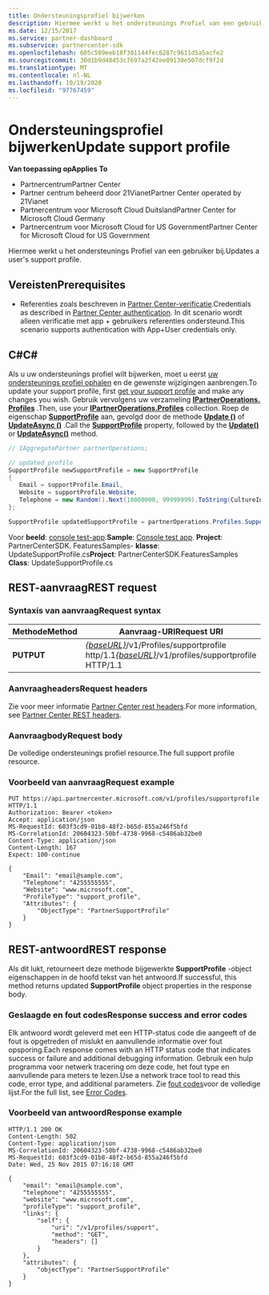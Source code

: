 ```yaml
---
title: Ondersteuningsprofiel bijwerken
description: Hiermee werkt u het ondersteunings Profiel van een gebruiker bij.
ms.date: 12/15/2017
ms.service: partner-dashboard
ms.subservice: partnercenter-sdk
ms.openlocfilehash: 605c509eeb18f301144fec6287c9611d5a5acfe2
ms.sourcegitcommit: 30d1b9d48453c7697a2f42ee09138e507dcf9f2d
ms.translationtype: MT
ms.contentlocale: nl-NL
ms.lasthandoff: 10/19/2020
ms.locfileid: "97767459"
---
```

# <a name="update-support-profile"></a><span data-ttu-id="1309d-103">Ondersteuningsprofiel bijwerken</span><span class="sxs-lookup"><span data-stu-id="1309d-103">Update support profile</span></span>

<span data-ttu-id="1309d-104">**Van toepassing op**</span><span class="sxs-lookup"><span data-stu-id="1309d-104">**Applies To**</span></span>

- <span data-ttu-id="1309d-105">Partnercentrum</span><span class="sxs-lookup"><span data-stu-id="1309d-105">Partner Center</span></span>
- <span data-ttu-id="1309d-106">Partner centrum beheerd door 21Vianet</span><span class="sxs-lookup"><span data-stu-id="1309d-106">Partner Center operated by 21Vianet</span></span>
- <span data-ttu-id="1309d-107">Partnercentrum voor Microsoft Cloud Duitsland</span><span class="sxs-lookup"><span data-stu-id="1309d-107">Partner Center for Microsoft Cloud Germany</span></span>
- <span data-ttu-id="1309d-108">Partnercentrum voor Microsoft Cloud for US Government</span><span class="sxs-lookup"><span data-stu-id="1309d-108">Partner Center for Microsoft Cloud for US Government</span></span>

<span data-ttu-id="1309d-109">Hiermee werkt u het ondersteunings Profiel van een gebruiker bij.</span><span class="sxs-lookup"><span data-stu-id="1309d-109">Updates a user's support profile.</span></span>

## <a name="prerequisites"></a><span data-ttu-id="1309d-110">Vereisten</span><span class="sxs-lookup"><span data-stu-id="1309d-110">Prerequisites</span></span>

- <span data-ttu-id="1309d-111">Referenties zoals beschreven in [Partner Center-verificatie](partner-center-authentication.md).</span><span class="sxs-lookup"><span data-stu-id="1309d-111">Credentials as described in [Partner Center authentication](partner-center-authentication.md).</span></span> <span data-ttu-id="1309d-112">In dit scenario wordt alleen verificatie met app + gebruikers referenties ondersteund.</span><span class="sxs-lookup"><span data-stu-id="1309d-112">This scenario supports authentication with App+User credentials only.</span></span>

## <a name="c"></a><span data-ttu-id="1309d-113">C\#</span><span class="sxs-lookup"><span data-stu-id="1309d-113">C\#</span></span>

<span data-ttu-id="1309d-114">Als u uw ondersteunings profiel wilt bijwerken, moet u eerst [uw ondersteunings profiel ophalen](get-support-profile.md) en de gewenste wijzigingen aanbrengen.</span><span class="sxs-lookup"><span data-stu-id="1309d-114">To update your support profile, first [get your support profile](get-support-profile.md) and make any changes you wish.</span></span> <span data-ttu-id="1309d-115">Gebruik vervolgens uw verzameling [**IPartnerOperations. Profiles**](/dotnet/api/microsoft.store.partnercenter.ipartner.profiles) .</span><span class="sxs-lookup"><span data-stu-id="1309d-115">Then, use your [**IPartnerOperations.Profiles**](/dotnet/api/microsoft.store.partnercenter.ipartner.profiles) collection.</span></span> <span data-ttu-id="1309d-116">Roep de eigenschap [**SupportProfile**](/dotnet/api/microsoft.store.partnercenter.profiles.isupportprofile) aan, gevolgd door de methode [**Update ()**](/dotnet/api/microsoft.store.partnercenter.profiles.isupportprofile.update) of [**UpdateAsync ()**](/dotnet/api/microsoft.store.partnercenter.profiles.isupportprofile.updateasync) .</span><span class="sxs-lookup"><span data-stu-id="1309d-116">Call the [**SupportProfile**](/dotnet/api/microsoft.store.partnercenter.profiles.isupportprofile) property, followed by the [**Update()**](/dotnet/api/microsoft.store.partnercenter.profiles.isupportprofile.update) or [**UpdateAsync()**](/dotnet/api/microsoft.store.partnercenter.profiles.isupportprofile.updateasync) method.</span></span>

``` csharp
// IAggregatePartner partnerOperations;

// updated profile
SupportProfile newSupportProfile = new SupportProfile
{
   Email = supportProfile.Email,
   Website = supportProfile.Website,
   Telephone = new Random().Next(10000000, 99999999).ToString(CultureInfo.InvariantCulture)
};

SupportProfile updatedSupportProfile = partnerOperations.Profiles.SupportProfile.Update(newSupportProfile);
```

<span data-ttu-id="1309d-117">Voor **beeld**: [console test-app](console-test-app.md).</span><span class="sxs-lookup"><span data-stu-id="1309d-117">**Sample**: [Console test app](console-test-app.md).</span></span> <span data-ttu-id="1309d-118">**Project**: PartnerCenterSDK. FeaturesSamples- **klasse**: UpdateSupportProfile.cs</span><span class="sxs-lookup"><span data-stu-id="1309d-118">**Project**: PartnerCenterSDK.FeaturesSamples **Class**: UpdateSupportProfile.cs</span></span>

## <a name="rest-request"></a><span data-ttu-id="1309d-119">REST-aanvraag</span><span class="sxs-lookup"><span data-stu-id="1309d-119">REST request</span></span>

### <a name="request-syntax"></a><span data-ttu-id="1309d-120">Syntaxis van aanvraag</span><span class="sxs-lookup"><span data-stu-id="1309d-120">Request syntax</span></span>

| <span data-ttu-id="1309d-121">Methode</span><span class="sxs-lookup"><span data-stu-id="1309d-121">Method</span></span>  | <span data-ttu-id="1309d-122">Aanvraag-URI</span><span class="sxs-lookup"><span data-stu-id="1309d-122">Request URI</span></span>                                                                     |
|---------|---------------------------------------------------------------------------------|
| <span data-ttu-id="1309d-123">**PUT**</span><span class="sxs-lookup"><span data-stu-id="1309d-123">**PUT**</span></span> | <span data-ttu-id="1309d-124">[*{baseURL}*](partner-center-rest-urls.md)/v1/Profiles/supportprofile http/1.1</span><span class="sxs-lookup"><span data-stu-id="1309d-124">[*{baseURL}*](partner-center-rest-urls.md)/v1/profiles/supportprofile HTTP/1.1</span></span> |

### <a name="request-headers"></a><span data-ttu-id="1309d-125">Aanvraagheaders</span><span class="sxs-lookup"><span data-stu-id="1309d-125">Request headers</span></span>

<span data-ttu-id="1309d-126">Zie voor meer informatie [Partner Center rest headers](headers.md).</span><span class="sxs-lookup"><span data-stu-id="1309d-126">For more information, see [Partner Center REST headers](headers.md).</span></span>

### <a name="request-body"></a><span data-ttu-id="1309d-127">Aanvraagbody</span><span class="sxs-lookup"><span data-stu-id="1309d-127">Request body</span></span>

<span data-ttu-id="1309d-128">De volledige ondersteunings profiel resource.</span><span class="sxs-lookup"><span data-stu-id="1309d-128">The full support profile resource.</span></span>

### <a name="request-example"></a><span data-ttu-id="1309d-129">Voorbeeld van aanvraag</span><span class="sxs-lookup"><span data-stu-id="1309d-129">Request example</span></span>

```http
PUT https://api.partnercenter.microsoft.com/v1/profiles/supportprofile HTTP/1.1
Authorization: Bearer <token>
Accept: application/json
MS-RequestId: 603f3cd9-01b8-48f2-b65d-855a246f5bfd
MS-CorrelationId: 20604323-50bf-4738-9968-c5486ab32be0
Content-Type: application/json
Content-Length: 167
Expect: 100-continue

{
    "Email": "email@sample.com",
    "Telephone": "4255555555",
    "Website": "www.microsoft.com",
    "ProfileType": "support_profile",
    "Attributes": {
        "ObjectType": "PartnerSupportProfile"
    }
}
```

## <a name="rest-response"></a><span data-ttu-id="1309d-130">REST-antwoord</span><span class="sxs-lookup"><span data-stu-id="1309d-130">REST response</span></span>

<span data-ttu-id="1309d-131">Als dit lukt, retourneert deze methode bijgewerkte **SupportProfile** -object eigenschappen in de hoofd tekst van het antwoord.</span><span class="sxs-lookup"><span data-stu-id="1309d-131">If successful, this method returns updated **SupportProfile** object properties in the response body.</span></span>

### <a name="response-success-and-error-codes"></a><span data-ttu-id="1309d-132">Geslaagde en fout codes</span><span class="sxs-lookup"><span data-stu-id="1309d-132">Response success and error codes</span></span>

<span data-ttu-id="1309d-133">Elk antwoord wordt geleverd met een HTTP-status code die aangeeft of de fout is opgetreden of mislukt en aanvullende informatie over fout opsporing.</span><span class="sxs-lookup"><span data-stu-id="1309d-133">Each response comes with an HTTP status code that indicates success or failure and additional debugging information.</span></span> <span data-ttu-id="1309d-134">Gebruik een hulp programma voor netwerk tracering om deze code, het fout type en aanvullende para meters te lezen.</span><span class="sxs-lookup"><span data-stu-id="1309d-134">Use a network trace tool to read this code, error type, and additional parameters.</span></span> <span data-ttu-id="1309d-135">Zie [fout codes](error-codes.md)voor de volledige lijst.</span><span class="sxs-lookup"><span data-stu-id="1309d-135">For the full list, see [Error Codes](error-codes.md).</span></span>

### <a name="response-example"></a><span data-ttu-id="1309d-136">Voorbeeld van antwoord</span><span class="sxs-lookup"><span data-stu-id="1309d-136">Response example</span></span>

```http
HTTP/1.1 200 OK
Content-Length: 502
Content-Type: application/json
MS-CorrelationId: 20604323-50bf-4738-9968-c5486ab32be0
MS-RequestId: 603f3cd9-01b8-48f2-b65d-855a246f5bfd
Date: Wed, 25 Nov 2015 07:16:18 GMT

{
    "email": "email@sample.com",
    "telephone": "4255555555",
    "website": "www.microsoft.com",
    "profileType": "support_profile",
    "links": {
        "self": {
            "uri": "/v1/profiles/support",
            "method": "GET",
            "headers": []
        }
    },
    "attributes": {
        "objectType": "PartnerSupportProfile"
    }
}
```

